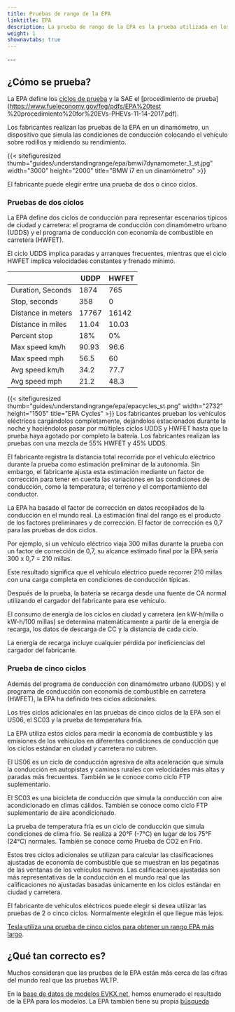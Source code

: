 ```yaml
---
title: Pruebas de rango de la EPA
linktitle: EPA
description: La prueba de rango de la EPA es la prueba utilizada en los Estados Unidos. La Agencia de Protección Ambiental de Estados Unidos define las pruebas.
weight: 1
shownavtabs: true
---
```

<!-- markdownlint-disable MD033 -->---

## ¿Cómo se prueba?

La EPA define los [ciclos de prueba](https://www.fueleconomy.gov/feg/fe_test_schedules.shtml) y la SAE el [procedimiento de prueba](https://www.fueleconomy.gov/feg/pdfs/EPA%20test %20procedimiento%20for%20EVs-PHEVs-11-14-2017.pdf).

Los fabricantes realizan las pruebas de la EPA en un dinamómetro, un dispositivo que simula las condiciones de conducción colocando el vehículo sobre rodillos y midiendo su rendimiento.

{{< sitefiguresized thumb="guides/understandingrange/epa/bmwi7dynamometer_1_st.jpg" width="3000" height="2000" title="BMW i7 en un dinamómetro" >}}

El fabricante puede elegir entre una prueba de dos o cinco ciclos.

### Pruebas de dos ciclos

La EPA define dos ciclos de conducción para representar escenarios típicos de ciudad y carretera: el programa de conducción con dinamómetro urbano (UDDS) y el programa de conducción con economía de combustible en carretera (HWFET).

El ciclo UDDS implica paradas y arranques frecuentes, mientras que el ciclo HWFET implica velocidades constantes y frenado mínimo.
<table class="table">
    <thead>
    <tr>
    <th>
    </th>
    <th>
        UDDP
    </th>
    <th>
        HWFET
    </th>
    </thead>
    <tbody>
        <tr>
            <td>Duration, Seconds</td>
            <td>1874</td>
            <td>765</td>
        </tr>
        <tr>
            <td>Stop, seconds</td>
            <td>358</td>
            <td>0</td>
        </tr>
        <tr>
            <td>Distance in meters</td>
            <td>17767</td>
            <td>16142</td>
        </tr>
        <tr>
            <td>Distance in miles</td>
            <td>11.04</td>
            <td>10.03</td>
        </tr>
        <tr>
            <td>Percent stop</td>
            <td>18%</td>
            <td>0%</td>
        </tr>
        <tr>
            <td>Max speed km/h</td>
            <td>90.93</td>
            <td>96.6</td>
        </tr>
        <tr>
            <td>Max speed mph</td>
            <td>56.5</td>
            <td>60</td>
        </tr>
        <tr>
            <td>Avg speed km/h</td>
            <td>34.2</td>
            <td>77.7</td>
        </tr>
        <tr>
            <td>Avg speed mph</td>
            <td>21.2</td>
            <td>48.3</td>
        </tr>
    </tbody>
</table>

{{< sitefiguresized thumb="guides/understandingrange/epa/epacycles_st.png" width="2732" height="1505" title="EPA Cycles" >}}
Los fabricantes prueban los vehículos eléctricos cargándolos completamente, dejándolos estacionados durante la noche y haciéndolos pasar por múltiples ciclos UDDS y HWFET hasta que la prueba haya agotado por completo la batería. Los fabricantes realizan las pruebas con una mezcla de 55% HWFET y 45% UDDS.

El fabricante registra la distancia total recorrida por el vehículo eléctrico durante la prueba como estimación preliminar de la autonomía. Sin embargo, el fabricante ajusta esta estimación mediante un factor de corrección para tener en cuenta las variaciones en las condiciones de conducción, como la temperatura, el terreno y el comportamiento del conductor.

La EPA ha basado el factor de corrección en datos recopilados de la conducción en el mundo real. La estimación final del rango es el producto de los factores preliminares y de corrección. El factor de corrección es 0,7 para las pruebas de dos ciclos.

Por ejemplo, si un vehículo eléctrico viaja 300 millas durante la prueba con un factor de corrección de 0,7, su alcance estimado final por la EPA sería 300 x 0,7 = 210 millas.

Este resultado significa que el vehículo eléctrico puede recorrer 210 millas con una carga completa en condiciones de conducción típicas.

Después de la prueba, la batería se recarga desde una fuente de CA normal utilizando el cargador del fabricante para ese vehículo.

El consumo de energía de los ciclos en ciudad y carretera (en kW-h/milla o kW-h/100 millas) se determina matemáticamente a partir de la energía de recarga, los datos de descarga de CC y la distancia de cada ciclo.

La energía de recarga incluye cualquier pérdida por ineficiencias del cargador del fabricante.

### Prueba de cinco ciclos

Además del programa de conducción con dinamómetro urbano (UDDS) y el programa de conducción con economía de combustible en carretera (HWFET), la EPA ha definido tres ciclos adicionales.

Los tres ciclos adicionales en las pruebas de cinco ciclos de la EPA son el US06, el SC03 y la prueba de temperatura fría.

La EPA utiliza estos ciclos para medir la economía de combustible y las emisiones de los vehículos en diferentes condiciones de conducción que los ciclos estándar en ciudad y carretera no cubren.

El US06 es un ciclo de conducción agresiva de alta aceleración que simula la conducción en autopistas y caminos rurales con velocidades más altas y paradas más frecuentes. También se le conoce como ciclo FTP suplementario.

El SC03 es una bicicleta de conducción que simula la conducción con aire acondicionado en climas cálidos. También se conoce como ciclo FTP suplementario de aire acondicionado.

La prueba de temperatura fría es un ciclo de conducción que simula condiciones de clima frío. Se realiza a 20°F (-7°C) en lugar de los 75°F (24°C) normales. También se conoce como Prueba de CO2 en Frío.

Estos tres ciclos adicionales se utilizan para calcular las clasificaciones ajustadas de economía de combustible que se muestran en las pegatinas de las ventanas de los vehículos nuevos. Las calificaciones ajustadas son más representativas de la conducción en el mundo real que las calificaciones no ajustadas basadas únicamente en los ciclos estándar en ciudad y carretera.

El fabricante de vehículos eléctricos puede elegir si desea utilizar las pruebas de 2 o cinco ciclos. Normalmente elegirán el que llegue más lejos.

[Tesla utiliza una prueba de cinco ciclos para obtener un rango EPA más largo](https://www.caranddriver.com/features/a33824052/adjustment-factor-tesla-uses-for-big-epa-range-numbers/).

## ¿Qué tan correcto es?

Muchos consideran que las pruebas de la EPA están más cerca de las cifras del mundo real que las pruebas WLTP.

En la [base de datos de modelos EVKX.net](/evsearch), hemos enumerado el resultado de la EPA para los modelos. La EPA también tiene su propia [búsqueda](https://www.fueleconomy.gov/feg/PowerSearch.do?action=PowerSearch&year1=2021&year2=2023&minmsrpsel=0&maxmsrpsel=0&city=0&highway=0&combined=0&cbftelectricity=Electricity&YearSel=2021-2023&MakeSel=&MarClassSel=&FuelTypeSel=Electricidad&VehTypeSel=&TranySel=&DriveTypeSel=&CylindersSel=&MpgSel=000&sortBy=Comb&Units=&url=SearchServlet&opt=new&minmsrp=0&maxmsrp=0&minmpg=0&maxmpg=0&sCharge=&tCharge=&startstop=&cylDeact=&rowLimit=200)